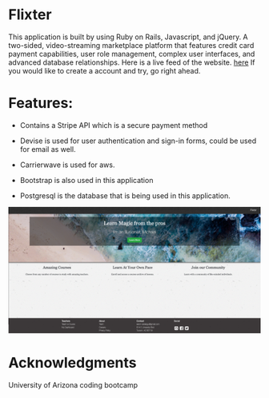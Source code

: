 # Flixter


This application is built by using Ruby on Rails, Javascript, and jQuery.
A two-sided, video-streaming marketplace platform that features credit card payment capabilities, user role management, complex user interfaces, and advanced database relationships.
Here is a live feed of the website. [here](https://flixter-saralegui.herokuapp.com/) If you would like to create a account and try, go right ahead.


# Features: 

* Contains a Stripe API which is a secure payment method

* Devise is used for user authentication and sign-in forms, could be used for email as well.

* Carrierwave is used for aws.

* Bootstrap is also used in this application

* Postgresql is the database that is being used in this application.



<img src="images/screenshot.jpg">


# Acknowledgments


University of Arizona coding bootcamp
